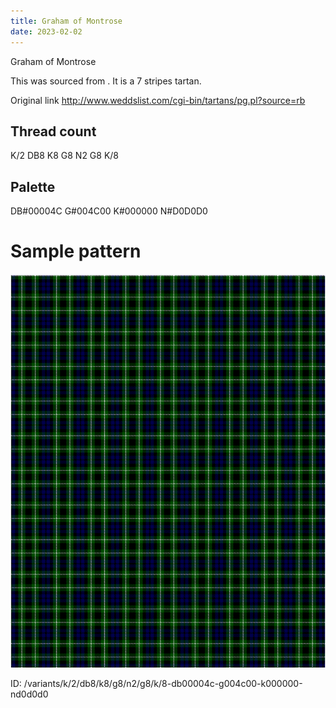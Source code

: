 ```yaml
---
title: Graham of Montrose
date: 2023-02-02
---
```

Graham of Montrose

This was sourced from <no value>.  It is a 7 stripes tartan.

Original link http://www.weddslist.com/cgi-bin/tartans/pg.pl?source=rb

## Thread count
K/2 DB8 K8 G8 N2 G8 K/8

## Palette
DB#00004C G#004C00 K#000000 N#D0D0D0

# Sample pattern

![Tartan detail](tartan.png "K/2 DB8 K8 G8 N2 G8 K/8 tartan")

ID: /variants/k/2/db8/k8/g8/n2/g8/k/8-db00004c-g004c00-k000000-nd0d0d0